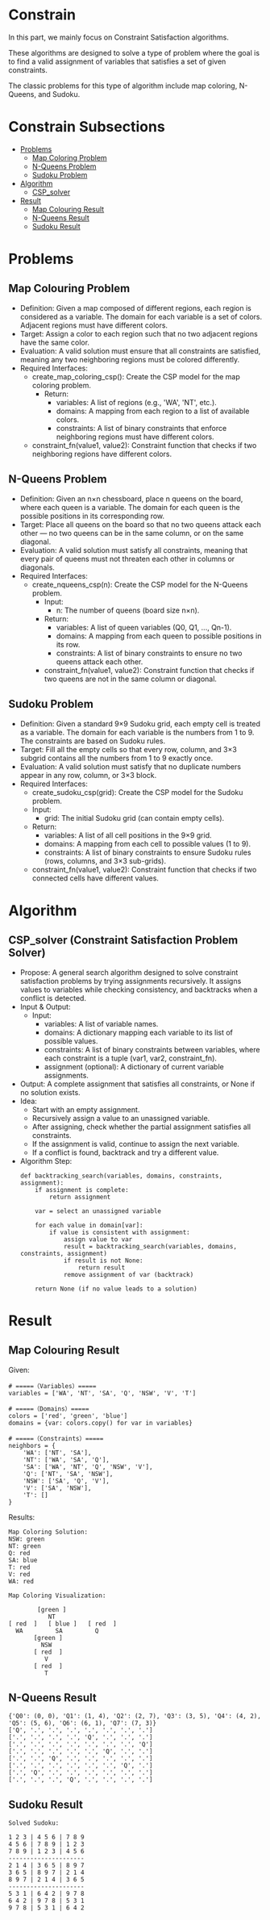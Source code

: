 # Constrain
In this part, we mainly focus on Constraint Satisfaction algorithms.

These algorithms are designed to solve a type of problem where the goal is to find a valid assignment of variables that satisfies a set of given constraints.

The classic problems for this type of algorithm include map coloring, N-Queens, and Sudoku.

# Constrain Subsections
- [Problems](#problems)
  - [Map Coloring Problem](#map-colouring-problem)
  - [N-Queens Problem](#n-queens-problem)
  - [Sudoku Problem](#sudoku-problem)
- [Algorithm](#algorithm)
  - [CSP_solver](#csp_solver-constraint-satisfaction-problem-solver)
- [Result](#result)
  - [Map Colouring Result](#map-colouring-result)
  - [N-Queens Result](#n-queens-result)
  - [Sudoku Result](#sudoku-result)

# Problems
## Map Colouring Problem
- Definition: Given a map composed of different regions, each region is considered as a variable. 
            The domain for each variable is a set of colors. Adjacent regions must have different colors.
- Target: Assign a color to each region such that no two adjacent regions have the same color.
- Evaluation: A valid solution must ensure that all constraints are satisfied, meaning any two neighboring regions must be colored differently.
- Required Interfaces:
  - create_map_coloring_csp(): Create the CSP model for the map coloring problem. 
    - Return:
      - variables: A list of regions (e.g., 'WA', 'NT', etc.). 
      - domains: A mapping from each region to a list of available colors. 
      - constraints: A list of binary constraints that enforce neighboring regions must have different colors.
  - constraint_fn(value1, value2): Constraint function that checks if two neighboring regions have different colors.

## N-Queens Problem
- Definition: Given an n×n chessboard, place n queens on the board, where each queen is a variable. 
            The domain for each queen is the possible positions in its corresponding row.
- Target: Place all queens on the board so that no two queens attack each other — no two queens can be in the same column, or on the same diagonal.
- Evaluation: A valid solution must satisfy all constraints, meaning that every pair of queens must not threaten each other in columns or diagonals.
- Required Interfaces:
  - create_nqueens_csp(n): Create the CSP model for the N-Queens problem. 
    - Input:
      - n: The number of queens (board size n×n). 
    - Return:
      - variables: A list of queen variables (Q0, Q1, ..., Qn-1). 
      - domains: A mapping from each queen to possible positions in its row. 
      - constraints: A list of binary constraints to ensure no two queens attack each other. 
    - constraint_fn(value1, value2): Constraint function that checks if two queens are not in the same column or diagonal.

## Sudoku Problem
- Definition: Given a standard 9×9 Sudoku grid, each empty cell is treated as a variable. 
            The domain for each variable is the numbers from 1 to 9. The constraints are based on Sudoku rules.
- Target: Fill all the empty cells so that every row, column, and 3×3 subgrid contains all the numbers from 1 to 9 exactly once.
- Evaluation: A valid solution must satisfy that no duplicate numbers appear in any row, column, or 3×3 block.
- Required Interfaces:
  - create_sudoku_csp(grid): Create the CSP model for the Sudoku problem. 
  - Input:
    - grid: The initial Sudoku grid (can contain empty cells). 
  - Return:
    - variables: A list of all cell positions in the 9×9 grid. 
    - domains: A mapping from each cell to possible values (1 to 9). 
    - constraints: A list of binary constraints to ensure Sudoku rules (rows, columns, and 3×3 sub-grids). 
  - constraint_fn(value1, value2): Constraint function that checks if two connected cells have different values.

# Algorithm
## CSP_solver (Constraint Satisfaction Problem Solver)
- Propose: A general search algorithm designed to solve constraint satisfaction problems by trying assignments recursively. 
        It assigns values to variables while checking consistency, and backtracks when a conflict is detected.
- Input & Output:
  - Input:
    - variables: A list of variable names. 
    - domains: A dictionary mapping each variable to its list of possible values. 
    - constraints: A list of binary constraints between variables, where each constraint is a tuple (var1, var2, constraint_fn). 
    - assignment (optional): A dictionary of current variable assignments.
- Output: A complete assignment that satisfies all constraints, or None if no solution exists. 
- Idea:
  - Start with an empty assignment. 
  - Recursively assign a value to an unassigned variable. 
  - After assigning, check whether the partial assignment satisfies all constraints. 
  - If the assignment is valid, continue to assign the next variable. 
  - If a conflict is found, backtrack and try a different value.
- Algorithm Step:
    ```
    def backtracking_search(variables, domains, constraints, assignment):
        if assignment is complete:
            return assignment
        
        var = select an unassigned variable
    
        for each value in domain[var]:
            if value is consistent with assignment:
                assign value to var
                result = backtracking_search(variables, domains, constraints, assignment)
                if result is not None:
                    return result
                remove assignment of var (backtrack)
    
        return None (if no value leads to a solution)
    ```
  
# Result
## Map Colouring Result
Given:
```
# =====（Variables）=====
variables = ['WA', 'NT', 'SA', 'Q', 'NSW', 'V', 'T']

# =====（Domains）=====
colors = ['red', 'green', 'blue']
domains = {var: colors.copy() for var in variables} 

# =====（Constraints）=====
neighbors = {
    'WA': ['NT', 'SA'],
    'NT': ['WA', 'SA', 'Q'],
    'SA': ['WA', 'NT', 'Q', 'NSW', 'V'],
    'Q': ['NT', 'SA', 'NSW'],
    'NSW': ['SA', 'Q', 'V'],
    'V': ['SA', 'NSW'],
    'T': [] 
}

```
Results:
```
Map Coloring Solution:
NSW: green
NT: green
Q: red
SA: blue
T: red
V: red
WA: red

Map Coloring Visualization:

        [green ]
           NT
[ red  ]   [ blue ]   [ red  ]
  WA         SA         Q
       [green ]
         NSW
       [ red  ]
          V
       [ red  ]
          T
```
## N-Queens Result
```
{'Q0': (0, 0), 'Q1': (1, 4), 'Q2': (2, 7), 'Q3': (3, 5), 'Q4': (4, 2), 'Q5': (5, 6), 'Q6': (6, 1), 'Q7': (7, 3)}
['Q', '.', '.', '.', '.', '.', '.', '.']
['.', '.', '.', '.', 'Q', '.', '.', '.']
['.', '.', '.', '.', '.', '.', '.', 'Q']
['.', '.', '.', '.', '.', 'Q', '.', '.']
['.', '.', 'Q', '.', '.', '.', '.', '.']
['.', '.', '.', '.', '.', '.', 'Q', '.']
['.', 'Q', '.', '.', '.', '.', '.', '.']
['.', '.', '.', 'Q', '.', '.', '.', '.']
```
## Sudoku Result
```
Solved Sudoku:

1 2 3 | 4 5 6 | 7 8 9 
4 5 6 | 7 8 9 | 1 2 3 
7 8 9 | 1 2 3 | 4 5 6 
---------------------
2 1 4 | 3 6 5 | 8 9 7 
3 6 5 | 8 9 7 | 2 1 4
8 9 7 | 2 1 4 | 3 6 5
---------------------
5 3 1 | 6 4 2 | 9 7 8
6 4 2 | 9 7 8 | 5 3 1
9 7 8 | 5 3 1 | 6 4 2
```